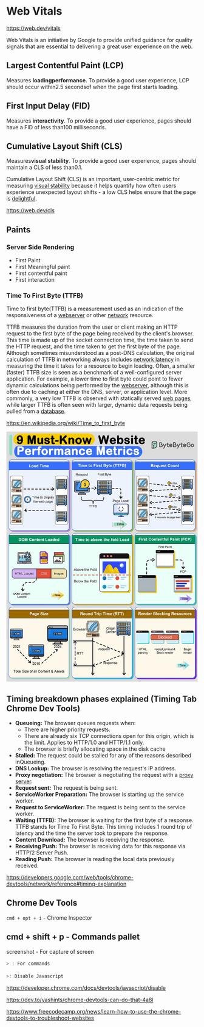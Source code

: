 # Web Vitals

https://web.dev/vitals

Web Vitals is an initiative by Google to provide unified guidance for quality signals that are essential to delivering a great user experience on the web.

## Largest Contentful Paint (LCP)

Measures **loadingperformance**. To provide a good user experience, LCP should occur within2.5 secondsof when the page first starts loading.

## First Input Delay (FID)

Measures **interactivity**. To provide a good user experience, pages should have a FID of less than100 milliseconds.

## Cumulative Layout Shift (CLS)

Measures**visual stability**. To provide a good user experience, pages should maintain a CLS of less than0.1.

Cumulative Layout Shift (CLS) is an important, user-centric metric for measuring [visual stability](https://web.dev/user-centric-performance-metrics/#types-of-metrics) because it helps quantify how often users experience unexpected layout shifts - a low CLS helps ensure that the page is [delightful](https://web.dev/user-centric-performance-metrics/#questions).

https://web.dev/cls

## Paints

### Server Side Rendering

- First Paint
- First Meaningful paint
- First contentful paint
- First interaction

### Time To First Byte (TTFB)

Time to first byte(TTFB) is a measurement used as an indication of the responsiveness of a [webserver](https://en.wikipedia.org/wiki/Webserver) or other [network](https://en.wikipedia.org/wiki/Computer_network) resource.

TTFB measures the duration from the user or client making an HTTP request to the first byte of the page being received by the client's browser. This time is made up of the socket connection time, the time taken to send the HTTP request, and the time taken to get the first byte of the page. Although sometimes misunderstood as a post-DNS calculation, the original calculation of TTFB in networking always includes [network latency](https://en.wikipedia.org/wiki/Network_latency) in measuring the time it takes for a resource to begin loading. Often, a smaller (faster) TTFB size is seen as a benchmark of a well-configured server application. For example, a lower time to first byte could point to fewer dynamic calculations being performed by the [webserver](https://en.wikipedia.org/wiki/Dynamic_web_page), although this is often due to caching at either the DNS, server, or application level. More commonly, a very low TTFB is observed with statically served [web pages](https://en.wikipedia.org/wiki/Web_page), while larger TTFB is often seen with larger, dynamic data requests being pulled from a [database](https://en.wikipedia.org/wiki/Database).

https://en.wikipedia.org/wiki/Time_to_first_byte

![Website Performance Metrics](../../media/Pasted%20image%2020240321200938.jpg)

## Timing breakdown phases explained (Timing Tab Chrome Dev Tools)

- **Queueing:** The browser queues requests when:
    - There are higher priority requests.
    - There are already six TCP connections open for this origin, which is the limit. Applies to HTTP/1.0 and HTTP/1.1 only.
    - The browser is briefly allocating space in the disk cache
- **Stalled:** The request could be stalled for any of the reasons described inQueueing.
- **DNS Lookup:** The browser is resolving the request's IP address.
- **Proxy negotiation:** The browser is negotiating the request with a [proxy server](https://en.wikipedia.org/wiki/Proxy_server).
- **Request sent:** The request is being sent.
- **ServiceWorker Preparation:** The browser is starting up the service worker.
- **Request to ServiceWorker:** The request is being sent to the service worker.
- **Waiting (TTFB):** The browser is waiting for the first byte of a response. TTFB stands for Time To First Byte. This timing includes 1 round trip of latency and the time the server took to prepare the response.
- **Content Download:** The browser is receiving the response.
- **Receiving Push:** The browser is receiving data for this response via HTTP/2 Server Push.
- **Reading Push:** The browser is reading the local data previously received.

https://developers.google.com/web/tools/chrome-devtools/network/reference#timing-explanation

## Chrome Dev Tools

`cmd + opt + i` - Chrome Inspector

## cmd + shift + p - Commands pallet

screenshot - For capture of screen

```js
> : For commands

>: Disable Javascript
```

https://developer.chrome.com/docs/devtools/javascript/disable

https://dev.to/yashints/chrome-devtools-can-do-that-4a8l

https://www.freecodecamp.org/news/learn-how-to-use-the-chrome-devtools-to-troubleshoot-websites
